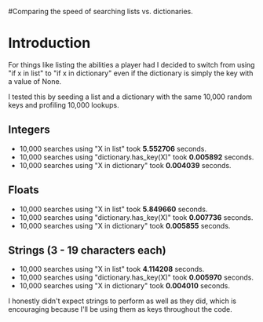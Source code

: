 #Comparing the speed of searching lists vs. dictionaries.

# Introduction #

For things like listing the abilities a player had I decided to switch from using "if x in list" to "if x in dictionary" even if the dictionary is simply the key with a value of None.

I tested this by seeding a list and a dictionary with the same 10,000 random keys and profiling 10,000 lookups.


## Integers ##

  * 10,000 searches using "X in list" took **5.552706** seconds.
  * 10,000 searches using "dictionary.has\_key(X)" took **0.005892** seconds.
  * 10,000 searches using "X in dictionary" took **0.004039** seconds.

## Floats ##

  * 10,000 searches using "X in list" took **5.849660** seconds.
  * 10,000 searches using "dictionary.has\_key(X)" took **0.007736** seconds.
  * 10,000 searches using "X in dictionary" took **0.005855** seconds.

## Strings (3 - 19 characters each) ##

  * 10,000 searches using "X in list" took **4.114208** seconds.
  * 10,000 searches using "dictionary.has\_key(X)" took **0.005970** seconds.
  * 10,000 searches using "X in dictionary" took **0.004010** seconds.

I honestly didn't expect strings to perform as well as they did, which is encouraging because I'll be using them as keys throughout the code.